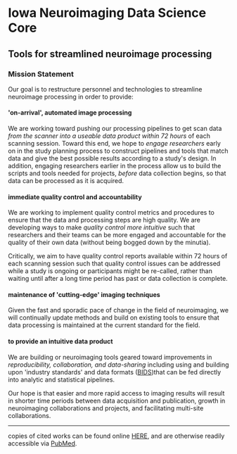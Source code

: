 # Iowa Neuroimaging Data Science Core
## Tools for streamlined neuroimage processing

### Mission Statement  

Our goal is to restructure personnel and technologies to streamline neuroimage processing in order to provide:

#### 'on-arrival', automated image processing  
We are working toward pushing our processing pipelines to get scan data *from the scanner into a useable data product within 72 hours* of each scanning session. Toward this end, we hope to *engage researchers* early on in the study planning process to construct pipelines and tools that match data and give the best possible results according to a study's design. In addition, engaging researchers earlier in the process allow us to build the scripts and tools needed for projects, *before* data collection begins, so that data can be processed as it is acquired. 
   
#### immediate quality control and accountability  
We are working to implement quality control metrics and procedures to ensure that the data and processing steps are high quality. We are developing ways to make *quality control more intuitive* such that researchers and their teams can be more engaged and accountable for the quality of their own data (without being bogged down by the minutia).  

Critically, we aim to have quality control reports available within 72 hours of each scanning session such that quality control issues can be addressed while a study is ongoing or participants might be re-called, rather than waiting until after a long time period has past or data collection is complete.  
   
#### maintenance of 'cutting-edge' imaging techniques  
Given the fast and sporadic pace of change in the field of neuroimaging, we will continually update methods and build on existing tools to ensure that data processing is maintained at the current standard for the field.

#### to provide an intuitive data product  
We are building or neuroimaging tools geared toward improvements in *reproducibility, collaboration, and data-sharing* including using and building upon 'industry standards' and data formats ([BIDS](http://bids.neuroimaging.io/))that can be fed directly into analytic and statistical pipelines.  

Our hope is that easier and more rapid access to imaging results will result in shorter time periods between data acquisition and publication, growth in neuroimaging collaborations and projects, and facilitating multi-site collaborations.  

***

copies of cited works can be found online [HERE](https://paperpile.com/shared/5aInqX), and are otherwise readily accessible via [PubMed](https://www.ncbi.nlm.nih.gov/pubmed/). 
